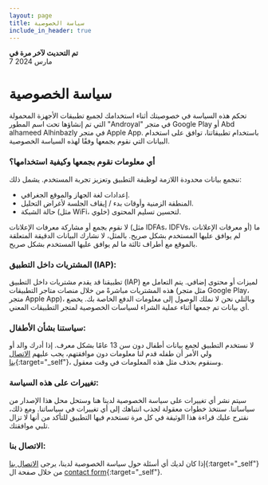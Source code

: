 ```yaml
---
layout: page
title: سياسة الخصوصية
include_in_header: true
---
```



**تم التحديث لآخر مرة في**  
7 مارس 2024

# سياسة الخصوصية

تحكم هذه السياسة في خصوصيتك أثناء استخدامك لجميع تطبيقات الأجهزة المحمولة التي تم إنشاؤها تحت اسم المطور "Androyal" في متجر Google Play أو Abd alhameed Alhinbazly في متجر Apple App. باستخدام تطبيقاتنا، توافق على استخدام البيانات التي نقوم بجمعها وفقًا لهذه السياسة الخصوصية.

### أي معلومات نقوم بجمعها وكيفية استخدامها؟

ننجمع بيانات محدودة اللازمة لوظيفة التطبيق وتعزيز تجربة المستخدم. يشمل ذلك:

- إعدادات لغة الجهاز والموقع الجغرافي.
- المنطقة الزمنية وأوقات بدء / إيقاف الجلسة لأغراض التحليل.
- حالة الشبكة (مثل WiFi، خلوي) لتحسين تسليم المحتوى.

لا نقوم بجمع أو مشاركة معرفات الإعلانات (مثل IDFAs، IDFVs، أو معرفات الإعلانات) ما لم يوافق عليها المستخدم بشكل صريح. بالمثل، لا نشارك البيانات الدقيقة المتعلقة بالموقع مع أطراف ثالثة ما لم يوافق عليها المستخدم بشكل صريح.

 ### المشتريات داخل التطبيق (IAP):

تطبيقنا قد يقدم مشتريات داخل التطبيق (IAP) لميزات أو محتوى إضافي. يتم التعامل مع هذه المشتريات مباشرةً من خلال منصات متاجر التطبيقات (مثل متجر Google Play، متجر Apple App)، وبالتلي نحن لا نملك الوصول إلى معلومات الدفع الخاصة بك. يخضع أي بيانات تم جمعها أثناء عملية الشراء لسياسات الخصوصية لمتجر التطبيقات المعني.

### سياستنا بشأن الأطفال:

لا نستخدم التطبيق لجمع بيانات أطفال دون سن 13 عامًا بشكل معرف. إذا أدرك والد أو ولي الأمر أن طفله قدم لنا معلومات دون موافقتهم، يجب عليهم [الاتصال بنا](/contact-us){:target="_self"}، وسنقوم بحذف مثل هذه المعلومات في وقت معقول.

### تغييرات على هذه السياسة:

سيتم نشر أي تغييرات على سياسة الخصوصية لدينا هنا وستحل محل هذا الإصدار من سياساتنا. سنتخذ خطوات معقولة لجذب انتباهك إلى أي تغييرات في سياساتنا. ومع ذلك، نقترح عليك قراءة هذا الوثيقة في كل مرة تستخدم فيها التطبيق للتأكد من أنها لا تزال تلبي موافقتك.

### الاتصال بنا:

إذا كان لديك أي أسئلة حول سياسة الخصوصية لدينا، يرجى [الاتصال بنا](/contact-us){:target="_self"} من خلال صفحة ال [contact form](/contact-us){:target="_self"}.


